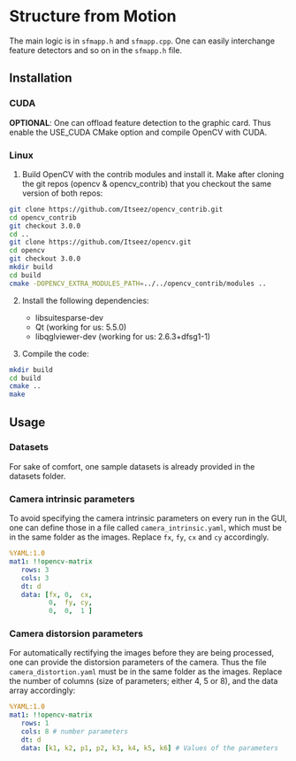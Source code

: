 # Structure from Motion

The main logic is in `sfmapp.h` and `sfmapp.cpp`. One can easily interchange feature detectors and so on in the `sfmapp.h` file.

## Installation
### CUDA
**OPTIONAL**: One can offload feature detection to the graphic card. Thus enable the USE_CUDA CMake option and compile OpenCV with 
 CUDA.
### Linux
1. Build OpenCV with the contrib modules and install it. Make after cloning the git repos (opencv & opencv_contrib) that you checkout the same version of both repos:
```bash
git clone https://github.com/Itseez/opencv_contrib.git
cd opencv_contrib
git checkout 3.0.0
cd ..
git clone https://github.com/Itseez/opencv.git
cd opencv
git checkout 3.0.0
mkdir build
cd build
cmake -DOPENCV_EXTRA_MODULES_PATH=../../opencv_contrib/modules ..
```

2. Install the following dependencies:
   * libsuitesparse-dev
   * Qt (working for us: 5.5.0)
   * libqglviewer-dev (working for us: 2.6.3+dfsg1-1)

3. Compile the code: 
```bash
mkdir build
cd build
cmake ..
make
```

## Usage
### Datasets
For sake of comfort, one sample datasets is already provided in the datasets folder.
### Camera intrinsic parameters
To avoid specifying the camera intrinsic parameters on every run in the GUI, one can define those in a file called 
`camera_intrinsic.yaml`, which must be in the same folder as the images. Replace `fx`, `fy`, `cx` and `cy` accordingly.
```yaml
%YAML:1.0
mat1: !!opencv-matrix
   rows: 3
   cols: 3
   dt: d
   data: [fx, 0,  cx, 
          0,  fy, cy,
          0,  0,  1 ] 
```

### Camera distorsion parameters
For automatically rectifying the images before they are being processed, one can provide the distorsion parameters of the camera. Thus the file `camera_distortion.yaml` must be in the same folder as the images. Replace the number of columns (size of parameters; either 4, 5 or 8), and the data array accordingly:
```yaml
%YAML:1.0
mat1: !!opencv-matrix
   rows: 1
   cols: 8 # number parameters
   dt: d
   data: [k1, k2, p1, p2, k3, k4, k5, k6] # Values of the parameters
```
